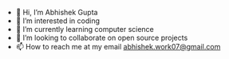 - 👋 Hi, I’m Abhishek Gupta
- 👀 I’m interested in coding 
- 🌱 I’m currently learning computer science
- 💞️ I’m looking to collaborate on open source projects
- 📫 How to reach me at my email abhishek.work07@gmail.com

<!---
abhishekwork07/abhishekwork07 is a ✨ special ✨ repository because its `README.md` (this file) appears on your GitHub profile.
You can click the Preview link to take a look at your changes.
--->
